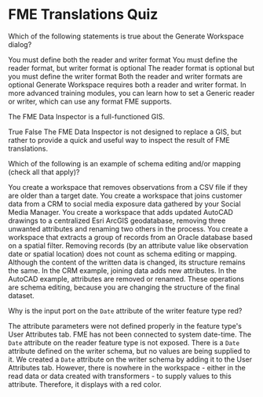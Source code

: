 # FME Translations Quiz

<quiz name="">
  <question>
    <p>
      Which of the following statements is true about the Generate Workspace dialog?
    </p>
    <answer correct>You must define both the reader and writer format</answer>
    <answer>You must define the reader format, but writer format is optional</answer>
    <answer>The reader format is optional but you must define the writer format</answer>
    <answer>Both the reader and writer formats are optional</answer>
    <explanation>Generate Workspace requires both a reader and writer format. In more advanced training modules, you can learn how to set a Generic reader or writer, which can use any format FME supports.</explanation>
  </question>
  <question>
    <p>
       The FME Data Inspector is a full-functioned GIS.
    </p>
    <answer>True</answer>
    <answer correct>False</answer>
    <explanation>The FME Data Inspector is not designed to replace a GIS, but rather to provide a quick and useful way to inspect the result of FME translations.</explanation>
  </question>
  <question multiple>
    <p>
       Which of the following is an example of schema editing and/or mapping (check all that apply)?
    </p>
    <answer>You create a workspace that removes observations from a CSV file if they are older than a target date.</answer>
    <answer correct>You create a workspace that joins customer data from a CRM to social media exposure data gathered by your Social Media Manager.</answer>
    <answer correct>You create a workspace that adds updated AutoCAD drawings to a centralized Esri ArcGIS geodatabase, removing three unwanted attributes and renaming two others in the process.</answer>
    <answer>You create a workspace that extracts a group of records from an Oracle database based on a spatial filter.</answer>
    <explanation>Removing records (by an attribute value like observation date or spatial location) does not count as schema editing or mapping. Although the  content of the written data is changed, its structure remains the same. In the CRM example, joining data adds new attributes. In the AutoCAD example, attributes are removed or renamed. These operations are schema editing, because you are changing the structure of the final dataset.</explanation>
  </question>
  <question>
    <p>
      Why is the input port on the <code>Date</code> attribute of the writer feature type red?
    </p>
    <answer>The attribute parameters were not defined properly in the feature type's User Attributes tab.</answer>
    <answer>FME has not been connected to system date-time.</answer>
    <answer>The <code>Date</code> attribute on the reader feature type is not exposed.</answer>
    <answer correct>There is a <code>Date</code> attribute defined on the writer schema, but no values are being supplied to it.</answer>
    <explanation>We created a <code>Date</code> attribute on the writer schema by adding it to the User Attributes tab. However, there is nowhere in the workspace - either in the read data or data created with transformers - to supply values to this attribute. Therefore, it displays with a red color.</explanation>
  </question>
</quiz>
